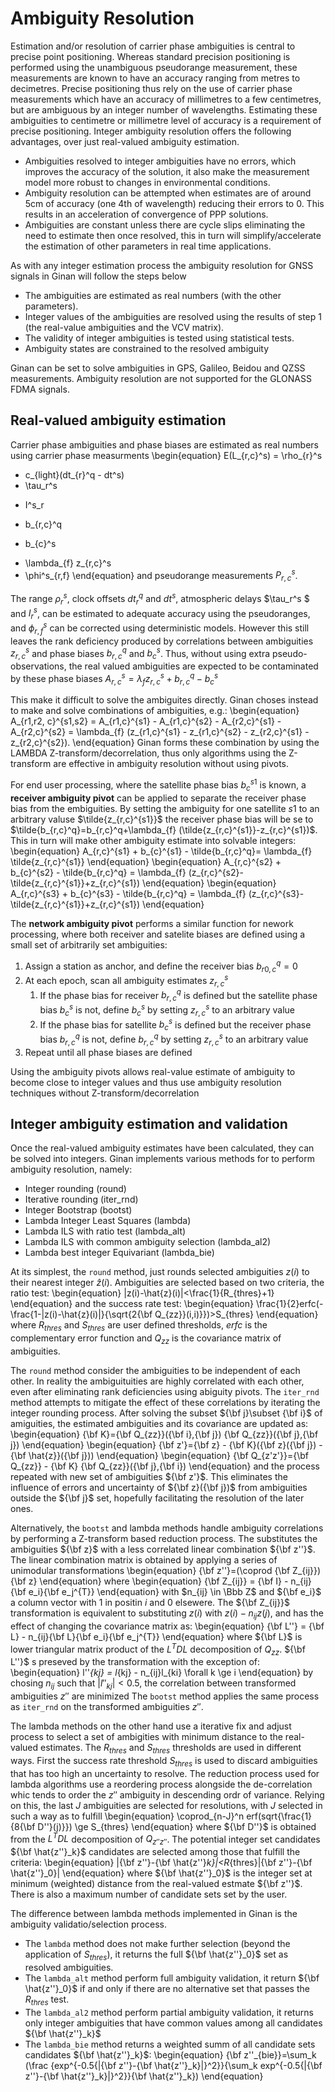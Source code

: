 
# Ambiguity Resolution

Estimation and/or resolution of carrier phase ambiguities is central to precise point positioning.
Whereas standard precision positioning is performed using the unambiguous pseudorange measurement, these measurements are known to have an accuracy ranging from metres to decimetres.
Precise positioning thus rely on the use of carrier phase measurements which have an accuracy of millimetres to a few centimetres, but are ambiguous by an integer number of wavelengths.
Estimating these ambiguities to centimetre or millimetre level of accuracy is a requirement of precise positioning.
Integer ambiguity resolution offers the following advantages, over just real-valued ambiguity estimation.

* Ambiguities resolved to integer ambiguities have no errors, which improves the accuracy of the solution, it also make the measurement model more robust to changes in environmental conditions.
* Ambiguity resolution can be attempted when estimates are of around 5cm of accuracy (one 4th of wavelength) reducing their errors to 0. This results in an acceleration of convergence of PPP solutions.
* Ambiguities are constant unless there are cycle slips eliminating the need to estimate then once resolved, this in turn will simplify/accelerate the estimation of other parameters in real time applications.


As with any integer estimation process the ambiguity resolution for GNSS signals in Ginan will follow the steps below

* The ambiguities are estimated as real numbers (with the other parameters).
* Integer values of the ambiguities are resolved using the results of step 1 (the real-value ambiguities and the VCV matrix).
* The validity of integer ambiguities is tested using statistical tests.
* Ambiguity states are constrained to the resolved ambiguity

Ginan can be set to solve ambiguities in GPS, Galileo, Beidou and QZSS measurements. Ambiguity resolution are not supported for the GLONASS FDMA signals.


## Real-valued ambiguity estimation

Carrier phase ambiguities and phase biases are estimated as real numbers using carrier phase measurments 
\begin{equation}
E(L_{r,c}^s) 
= \rho_{r}^s 
+ c_{light}(dt_{r}^q - dt^s) 
+ \tau_r^s 
- I^s_r
+ b_{r,c}^q 
- b_{c}^s
+ \lambda_{f} z_{r,c}^s  
+ \phi^s_{r,f}
\end{equation}
and pseudorange measurements $P_{r,c}^s$. 

The range $\rho_{r}^s$, clock offsets $dt_{r}^q$ and $dt^s$, atmospheric delays $\tau_r^s $ and $I^s_r$, can be estimated to adequate accuracy using the pseudoranges, and $\phi^s_{r,f}$ can be corrected using deterministic models. 
However this still leaves the rank deficiency produced by correlations between ambiguities $z_{r,c}^s$ and phase biases $b_{r,c}^q$ and $b_{c}^s$.
Thus, without using extra pseudo-observations, the real valued ambiguities are expected to be contaminated by these phase biases $A_{r,c}^s = \lambda_{f} z_{r,c}^s + b_{r,c}^q - b_{c}^s$

This make it difficult to solve the ambiguites directly. 
Ginan choses instead to make and solve combinations of ambiguities, e.g.:
\begin{equation}
A_{r1,r2,  c}^{s1,s2} = A_{r1,c}^{s1} - A_{r1,c}^{s2} - A_{r2,c}^{s1} - A_{r2,c}^{s2} = \lambda_{f} (z_{r1,c}^{s1} - z_{r1,c}^{s2} - z_{r2,c}^{s1} - z_{r2,c}^{s2}).
\end{equation}
Ginan forms these combination by using the LAMBDA Z-transform/decorrelation, thus only algorithms using the Z-transform are effective in ambiguity resolution without using pivots.
 
For end user processing, where the satellite phase bias $b_{c}^{s1}$ is known, a **receiver ambiguity pivot** can be applied to separate the receiver phase bias from the embiguities.
By setting the ambiguity for one satellite $s1$ to an arbitrary valuse $\tilde{z_{r,c}^{s1}}$ the receiver phase bias will be se to 
$\tilde{b_{r,c}^q}=b_{r,c}^q+\lambda_{f} (\tilde{z_{r,c}^{s1}}-z_{r,c}^{s1})$.
This in turn will make other ambiguity estimate into solvable integers:
\begin{equation}
A_{r,c}^{s1} + b_{c}^{s1} - \tilde{b_{r,c}^q}= \lambda_{f} \tilde{z_{r,c}^{s1}}
\end{equation}
\begin{equation}
A_{r,c}^{s2} + b_{c}^{s2} - \tilde{b_{r,c}^q} = \lambda_{f} (z_{r,c}^{s2}-\tilde{z_{r,c}^{s1}}+z_{r,c}^{s1})
\end{equation}
\begin{equation}
A_{r,c}^{s3} + b_{c}^{s3} - \tilde{b_{r,c}^q} = \lambda_{f} (z_{r,c}^{s3}-\tilde{z_{r,c}^{s1}}+z_{r,c}^{s1})
\end{equation}

The **network ambiguity pivot** performs a similar function for nework processing, where both receiver and satelite biases are defined using a small set of arbitrarily set ambiguities:
1. Assign a station as anchor, and define the receiver bias $b_{r0,c}^q=0$
1. At each epoch, scan all ambiguity estimates $z_{r,c}^{s}$ 
	1. If the phase bias for receiver $b_{r,c}^q$ is defined but the satellite phase bias $b_{c}^{s}$ is not, define $b_{c}^{s}$ by setting $z_{r,c}^{s}$ to an arbitrary value
	1. If the phase bias for satellite $b_{c}^{s}$ is defined but the receiver phase bias $b_{r,c}^q$ is not, define $b_{r,c}^q$ by setting $z_{r,c}^{s}$ to an arbitrary value
1. Repeat until all phase biases are defined 

Using the ambiguity pivots allows real-value estimate of ambiguity to become close to integer values and thus use ambiguity resolution techniques without Z-transform/decorrelation 

## Integer ambiguity estimation and validation
Once the real-valued ambiguity estimates have been calculated, they can be solved into integers. Ginan implements various methods for to perform ambiguity resolution, namely:

* Integer rounding (round)
* Iterative rounding (iter_rnd)
* Integer Bootstrap (bootst)
* Lambda Integer Least Squares (lambda)
* Lambda ILS with ratio test (lambda_alt)
* Lambda ILS with common ambiguity selection (lambda_al2) 
* Lambda best integer Equivariant (lambda_bie)

At its simplest, the `round` method, just rounds selected ambiguities $z(i)$ to their nearest integer $\hat{z}(i)$. Ambiguities are selected based on two criteria, the ratio test:
\begin{equation}
|z(i)-\hat{z}(i)|<\frac{1}{R_{thres}+1}
\end{equation}
and the success rate test:
\begin{equation}
\frac{1}{2}erfc(-\frac{1-|z(i)-\hat{z}(i)|}{\sqrt{2{\bf Q_{zz}}(i,i)}})>S_{thres}
\end{equation}
where $R_{thres}$ and $S_{thres}$ are user defined thresholds, $erfc$ is the complementary error function and $Q_{zz}$ is the covariance matrix of ambiguities. 

The `round` method consider the ambiguities to be independent of each other. 
In reality the ambiguituities are highly correlated with each other, even after eliminating rank deficiencies using abiguity pivots. 
The `iter_rnd` method attempts to mitigate the effect of these correlations by iterating the integer rounding process. 
After solving the subset ${\bf j}\subset {\bf i}$ of amiguities, the estimated ambiguities and its covariance are updated as:
\begin{equation}
{\bf K}={\bf Q_{zz}}({\bf i},{\bf j}) {\bf Q_{zz}}({\bf j},{\bf j})
\end{equation}
\begin{equation}
{\bf z'}={\bf z} - {\bf K}({\bf z}({\bf j}) - {\bf \hat{z}}({\bf j})) 
\end{equation}
\begin{equation}
{\bf Q_{z'z'}}={\bf Q_{zz}} - {\bf K} {\bf Q_{zz}}({\bf j},{\bf i})
\end{equation}
and the process repeated with new set of ambiguities ${\bf z'}$. 
This eliminates the influence of errors and uncertainty of ${\bf z}({\bf j})$ from ambiguities outside the ${\bf j}$ set, hopefully facilitating the resolution of the later ones.  

Alternatively, the `bootst` and lambda methods handle ambiguity correlations by performing a Z-transform based reduction process. 
The substitutes the ambiguities ${\bf z}$ with a less correlated linear combination ${\bf z''}$.
The linear combination matrix is obtained by applying a series of unimodular transformations
\begin{equation}
{\bf z''}=(\coprod {\bf Z_{ij}}) {\bf z}
\end{equation}
where
\begin{equation}
{\bf Z_{ij}} = {\bf I} - n_{ij}{\bf e_i}{\bf e_j^{T}}
\end{equation}
with $n_{ij} \in \Bbb Z$ and ${\bf e_i}$ a column vector with 1 in positin $i$ and 0 elsewere.
The ${\bf Z_{ij}}$ transformation is equivalent to substituting $z(i)$ with $z(i)-n_{ij}z(j)$, and has the effect of changing the covariance matrix as:
\begin{equation}
{\bf L''} = {\bf L} - n_{ij}{\bf L}{\bf e_i}{\bf e_j^{T}}
\end{equation}
where ${\bf L}$ is lower triangular matrix product of the $L^TDL$ decomposition of $Q_{zz}$.
${\bf L''}$ s preseved by the transformation with the exception of:
\begin{equation}
l''_{kj} = l_{kj} - n_{ij}l_{ki} \forall k \ge i
\end{equation}
by chosing $n_{ij}$ such that $|l''_{kj}|<0.5$, the correlation between transformed ambiguities $z''$ are minimized 
The `bootst` method applies the same process as `iter_rnd` on the transformed ambiguities $z''$.

The lambda methods on the other hand use a iterative fix and adjust process to select a set of ambigities with minimum distance to the real-valued estimates.
The $R_{thres}$ and $S_{thres}$ thresholds are used in different ways. First the success rate threshold $S_{thres}$ is used to discard ambiguities that has too high an uncertainty to resolve.
The reduction process used for lambda algorithms use a reordering process alongside the de-correlation whic tends to order the $z''$ ambiguity in descending ordr of variance.
Relying on this, the last $J$ ambiguities are selected for resolutions, with $J$ selected in such a way as to fulfill 
\begin{equation}
\coprod_{n-J}^n erf(sqrt{\frac{1}{8{\bf D''}(j)}}) \ge S_{thres}
\end{equation}
where ${\bf D''}$ is obtained from the $L^TDL$ decomposition of $Q_{z''z''}$.
The potential integer set candidates ${\bf \hat{z''}_k}$ candidates are selected among those that fulfill the criteria:
\begin{equation}
\|{\bf z''}-{\bf \hat{z''}_k}\|<R_{thres}\|{\bf z''}-{\bf \hat{z''}_0}\|
\end{equation}
where ${\bf \hat{z''}_0}$ is the integer set at minimum (weighted) distance from the real-valued estmate ${\bf z''}$.
There is also a maximum number of candidate sets set by the user.

The difference between lambda methods  implemented in Ginan is the ambiguity validatio/selection process. 
- The `lambda` method does not make further selection (beyond the application of $S_{thres}$), it returns the full ${\bf \hat{z''}_0}$ set as resolved ambiguities.
- The `lambda_alt` method perform full ambiguity validation, it return ${\bf \hat{z''}_0}$ if and only if there are no alternative set that passes the $R_{thres}$ test.
- The `lambda_al2` method perform partial ambiguity validation, it returns only integer ambiguities that have common values among all candidates ${\bf \hat{z''}_k}$
- The `lambda_bie` method returns a weighted summ of all candidate sets candidates ${\bf \hat{z''}_k}$:
\begin{equation}
{\bf z''_{bie}}=\sum_k (\frac {exp^{-0.5{\|{\bf z''}-{\bf \hat{z''}_k}\|}^2}}{\sum_k exp^{-0.5{\|{\bf z''}-{\bf \hat{z''}_k}\|}^2}}{\bf \hat{z''}_k})
\end{equation}

